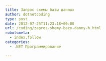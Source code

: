 ```yaml
---
title: Запрос схемы базы данных
author: dotnetcoding
type: post
date: 2012-07-25T11:23:18+00:00
url: /coding/zapros-shemy-bazy-danny-h.html
robotsmeta:
  - index,follow
categories:
  - .NET Программирование

---
```

